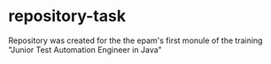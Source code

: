 # repository-task
Repository was created for the the epam's first monule of the training "Junior Test Automation Engineer in Java"
